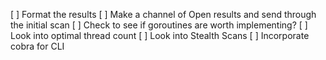 [ ] Format the results
[ ] Make a channel of Open results and send through the initial scan
[ ] Check to see if goroutines are worth implementing? 
[ ] Look into optimal thread count
[ ] Look into Stealth Scans
[ ] Incorporate cobra for CLI


